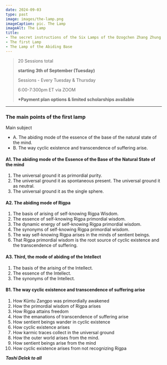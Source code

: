 ```yaml
---
date: 2024-09-03
type: past
image: images/the-lamp.png
imageCaption: pic. The Lamp
imageAlt: The Lamp
title:
- The secret instructions of the Six Lamps of the Dzogchen Zhang Zhung Nyengyü
- The first Lamp
- The Lamp of the Abiding Base
---
```


> 20 Sessions total
>
> **starting 3th of September (Tuesday)**
>
> Sessions - Every Tuesday & Thursday
>
> 6:00-7:300pm ET via ZOOM
>
> **\*Payment plan options & limited scholarships available**

---

### The main points of the first lamp

Main subject

- A. The abiding mode of the essence of the base of the natural state of the mind.
- B. The way cyclic existence and transcendence of suffering arise.

#### A1. The abiding mode of the Essence of the Base of the Natural State of the mind

1. The universal ground it as primordial purity.
2. The universal ground it as spontaneous present. The universal ground it as neutral.
3. The universal ground it as the single sphere.

#### A2. The abiding mode of Rigpa

1. The basis of arising of self-knowing Rigpa Wisdom.
2. The essence of self-knowing Rigpa primordial wisdom.
3. The dynamic energy of self-knowing Rigpa primordial wisdom.
4. The synonyms of self-knowing Rigpa primordial wisdom.
5. The way self-knowing Rigpa arises in the minds of sentient beings.
6. That Rigpa primordial wisdom is the root source of cyclic existence and the transcendence of
   suffering.

#### A3. Third, the mode of abiding of the Intellect

1. The basis of the arising of the Intellect.
2. The essence of the Intellect.
3. The synonyms of the Intellect.

#### B1. The way cyclic existence and transcendence of suffering arise

1. How Küntu Zangpo was primordially awakened
2. How the primordial wisdom of Rigpa arises
3. How Rigpa attains freedom
4. How the emanations of transcendence of suffering arise
5. How sentient beings wander in cyclic existence
6. How cyclic existence arises
7. How karmic traces collect in the universal ground
8. How the outer world arises from the mind.
9. How sentient beings arise from the mind
10. How cyclic existence arises from not recognizing Rigpa

**_Tashi Delek to all_**
